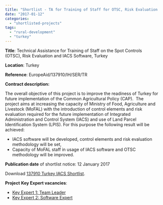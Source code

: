 ```yaml
---
title: "Shortlist - TA for Training of Staff for OTSC, Risk Evaluation and IACS Software in Turkey"
date: "2017-01-12"
categories: 
  - "shortlisted-projects"
tags: 
  - "rural-development"
  - "turkey"
---
```


**Title**: Technical Assistance for Training of Staff on the Spot Controls (OTSC), Risk Evaluation and IACS Software, Turkey

**Location**: Turkey

**Reference**: EuropeAid/137910/IH/SER/TR

**Contract description:**

The overall objective of this project is to improve the readiness of Turkey for future implementation of the Common Agricultural Policy (CAP).  The project aims at increasing the capacity of Ministry of Food, Agriculture and Livestock (MoFAL) with the introduction of control elements and risk evaluation required for the future implementation of Integrated Administration and Control System (IACS) and use of Land Parcel Identification System (LPIS). For this purpose the following result will be achieved:

- IACS software will be developed, control elements and risk evaluation methodology will be set,
- Capacity of MoFAL staff in usage of IACS software and OTSC methodology will be improved.

**Publication date** of shortlist notice: 12 January 2017

Download [137910 Turkey IACS Shortlist](http://epm.lv/wp-content/uploads/2017/01/137910-Turkey-IACS-Shortlist.pdf).

**Project** **Key Expert vacancies**:

- [Key Expert 1: Team Leader](http://epm.lv/team-leader-cap-and-iacs-expert/)
- [Key Expert 2: Software Expert](http://epm.lv/software-expert/)
